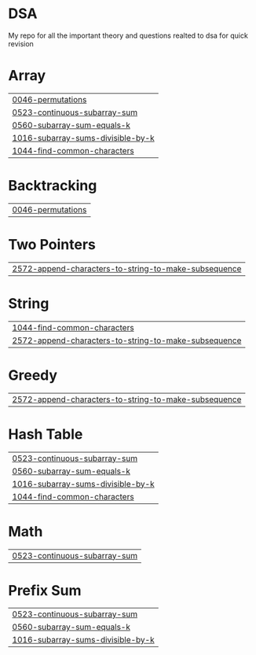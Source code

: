 # DSA
My repo for all the important theory and questions realted to dsa for quick revision


# Array
|  |
| ------- |
| [0046-permutations](https://github.com/AdwaitMishr/DSA/tree/master/0046-permutations) |
| [0523-continuous-subarray-sum](https://github.com/AdwaitMishr/DSA/tree/master/0523-continuous-subarray-sum) |
| [0560-subarray-sum-equals-k](https://github.com/AdwaitMishr/DSA/tree/master/0560-subarray-sum-equals-k) |
| [1016-subarray-sums-divisible-by-k](https://github.com/AdwaitMishr/DSA/tree/master/1016-subarray-sums-divisible-by-k) |
| [1044-find-common-characters](https://github.com/AdwaitMishr/DSA/tree/master/1044-find-common-characters) |
# Backtracking
|  |
| ------- |
| [0046-permutations](https://github.com/AdwaitMishr/DSA/tree/master/0046-permutations) |
# Two Pointers
|  |
| ------- |
| [2572-append-characters-to-string-to-make-subsequence](https://github.com/AdwaitMishr/DSA/tree/master/2572-append-characters-to-string-to-make-subsequence) |
# String
|  |
| ------- |
| [1044-find-common-characters](https://github.com/AdwaitMishr/DSA/tree/master/1044-find-common-characters) |
| [2572-append-characters-to-string-to-make-subsequence](https://github.com/AdwaitMishr/DSA/tree/master/2572-append-characters-to-string-to-make-subsequence) |
# Greedy
|  |
| ------- |
| [2572-append-characters-to-string-to-make-subsequence](https://github.com/AdwaitMishr/DSA/tree/master/2572-append-characters-to-string-to-make-subsequence) |
# Hash Table
|  |
| ------- |
| [0523-continuous-subarray-sum](https://github.com/AdwaitMishr/DSA/tree/master/0523-continuous-subarray-sum) |
| [0560-subarray-sum-equals-k](https://github.com/AdwaitMishr/DSA/tree/master/0560-subarray-sum-equals-k) |
| [1016-subarray-sums-divisible-by-k](https://github.com/AdwaitMishr/DSA/tree/master/1016-subarray-sums-divisible-by-k) |
| [1044-find-common-characters](https://github.com/AdwaitMishr/DSA/tree/master/1044-find-common-characters) |
# Math
|  |
| ------- |
| [0523-continuous-subarray-sum](https://github.com/AdwaitMishr/DSA/tree/master/0523-continuous-subarray-sum) |
# Prefix Sum
|  |
| ------- |
| [0523-continuous-subarray-sum](https://github.com/AdwaitMishr/DSA/tree/master/0523-continuous-subarray-sum) |
| [0560-subarray-sum-equals-k](https://github.com/AdwaitMishr/DSA/tree/master/0560-subarray-sum-equals-k) |
| [1016-subarray-sums-divisible-by-k](https://github.com/AdwaitMishr/DSA/tree/master/1016-subarray-sums-divisible-by-k) |